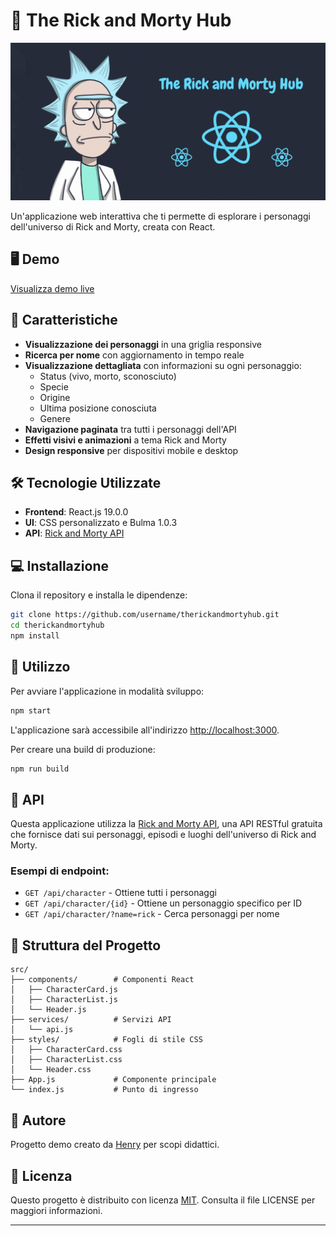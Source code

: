 
# 🌌 The Rick and Morty Hub

![Rick and Morty](./public/cover.gif)

Un'applicazione web interattiva che ti permette di esplorare i personaggi dell'universo di Rick and Morty, creata con React.

## 🖥️ Demo
[Visualizza demo live](https://the-rick-and-morty-hub.vercel.app/)

## 🚀 Caratteristiche
- **Visualizzazione dei personaggi** in una griglia responsive
- **Ricerca per nome** con aggiornamento in tempo reale
- **Visualizzazione dettagliata** con informazioni su ogni personaggio:
  - Status (vivo, morto, sconosciuto)
  - Specie
  - Origine
  - Ultima posizione conosciuta
  - Genere
- **Navigazione paginata** tra tutti i personaggi dell'API
- **Effetti visivi e animazioni** a tema Rick and Morty
- **Design responsive** per dispositivi mobile e desktop

## 🛠️ Tecnologie Utilizzate
- **Frontend**: React.js 19.0.0
- **UI**: CSS personalizzato e Bulma 1.0.3
- **API**: [Rick and Morty API](https://rickandmortyapi.com/)

## 💻 Installazione

Clona il repository e installa le dipendenze:

```bash
git clone https://github.com/username/therickandmortyhub.git
cd therickandmortyhub
npm install
```

## 🚀 Utilizzo

Per avviare l'applicazione in modalità sviluppo:

```bash
npm start
```

L'applicazione sarà accessibile all'indirizzo [http://localhost:3000](http://localhost:3000).

Per creare una build di produzione:

```bash
npm run build
```

## 🔌 API

Questa applicazione utilizza la [Rick and Morty API](https://rickandmortyapi.com/), una API RESTful gratuita che fornisce dati sui personaggi, episodi e luoghi dell'universo di Rick and Morty.

### Esempi di endpoint:
- `GET /api/character` - Ottiene tutti i personaggi
- `GET /api/character/{id}` - Ottiene un personaggio specifico per ID
- `GET /api/character/?name=rick` - Cerca personaggi per nome

## 📁 Struttura del Progetto

```
src/
├── components/        # Componenti React
│   ├── CharacterCard.js
│   ├── CharacterList.js
│   └── Header.js
├── services/          # Servizi API
│   └── api.js
├── styles/            # Fogli di stile CSS
│   ├── CharacterCard.css
│   ├── CharacterList.css
│   └── Header.css
├── App.js             # Componente principale
└── index.js           # Punto di ingresso
```

## 👤 Autore
Progetto demo creato da [Henry](https://github.com/henry8913) per scopi didattici.

## 📝 Licenza
Questo progetto è distribuito con licenza [MIT](https://github.com/henry8913/TheRickAndMortyHub/blob/main/LICENSE.txt). Consulta il file LICENSE per maggiori informazioni.

---

